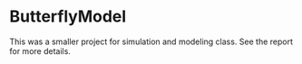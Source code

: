 # ButterflyModel
This was a smaller project for simulation and modeling class. See the report for more details. 
